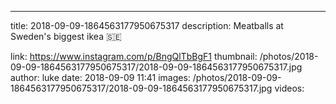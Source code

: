 ---
title: 2018-09-09-1864563177950675317
description: Meatballs at Sweden's biggest ikea 🇸🇪

link: https://www.instagram.com/p/BngQlTbBgF1
thumbnail: /photos/2018-09-09-1864563177950675317/2018-09-09-1864563177950675317.jpg
author: luke
date: 2018-09-09 11:41
images: /photos/2018-09-09-1864563177950675317/2018-09-09-1864563177950675317.jpg
videos: 
